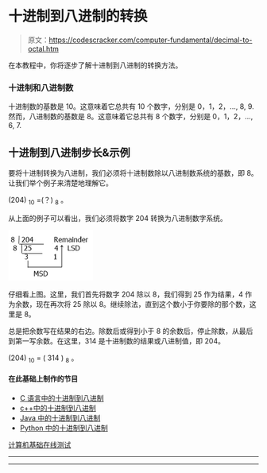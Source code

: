 # 十进制到八进制的转换

> 原文：<https://codescracker.com/computer-fundamental/decimal-to-octal.htm>

在本教程中，你将逐步了解十进制到八进制的转换方法。

### 十进制和八进制数

十进制数的基数是 10。这意味着它总共有 10 个数字，分别是 0，1，2，..., 8, 9.然而，八进制数的基数是 8。这意味着它总共有 8 个数字，分别是 0，1，2，..., 6, 7.

## 十进制到八进制步长&示例

要将十进制转换为八进制，我们必须将十进制数除以八进制数系统的基数，即 8。让我们举个例子来清楚地理解它。

(204) <sub>10</sub> =(？) <sub>8</sub> 。

从上面的例子可以看出，我们必须将数字 204 转换为八进制数字系统。

![decimal to octal conversion](img/2ac9f85934063ff13818fbe15c3c060c.png)

仔细看上图。这里，我们首先将数字 204 除以 8，我们得到 25 作为结果，4 作为余数，现在再次将 25 除以 8。继续除法，直到这个数小于你要除的那个数，这里是 8。

总是把余数写在结果的右边。除数后或得到小于 8 的余数后，停止除数，从最后到第一写余数。在这里，314 是十进制数的结果或八进制值，即 204。

(204) <sub>10</sub> = ( 314 ) <sub>8</sub> 。

#### 在此基础上制作的节目

*   [C 语言中的十进制到八进制](/c/program/c-program-convert-decimal-to-octal.htm)
*   [c++中的十进制到八进制](/cpp/program/cpp-program-convert-decimal-to-octal.htm)
*   [Java 中的十进制到八进制](/java/program/java-program-convert-decimal-to-octal.htm)
*   [Python 中的十进制到八进制](/python/program/python-program-convert-decimal-to-octal.htm)

[计算机基础在线测试](/exam/showtest.php?subid=14)

* * *

* * *